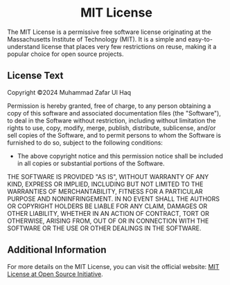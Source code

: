 <h1 style="text-align: center;">MIT License</h1>

<p>The MIT License is a permissive free software license originating at the Massachusetts Institute of Technology (MIT). It is a simple and easy-to-understand license that places very few restrictions on reuse, making it a popular choice for open source projects.</p>

<h2>License Text</h2>

<p>Copyright &copy;2024  Muhammad Zafar Ul Haq</p>

<p>Permission is hereby granted, free of charge, to any person obtaining a copy
of this software and associated documentation files (the "Software"), to deal
in the Software without restriction, including without limitation the rights
to use, copy, modify, merge, publish, distribute, sublicense, and/or sell
copies of the Software, and to permit persons to whom the Software is
furnished to do so, subject to the following conditions:</p>

<ul>
    <li>The above copyright notice and this permission notice shall be included in all
    copies or substantial portions of the Software.</li>
</ul>

<p>THE SOFTWARE IS PROVIDED "AS IS", WITHOUT WARRANTY OF ANY KIND, EXPRESS OR
IMPLIED, INCLUDING BUT NOT LIMITED TO THE WARRANTIES OF MERCHANTABILITY,
FITNESS FOR A PARTICULAR PURPOSE AND NONINFRINGEMENT. IN NO EVENT SHALL THE
AUTHORS OR COPYRIGHT HOLDERS BE LIABLE FOR ANY CLAIM, DAMAGES OR OTHER
LIABILITY, WHETHER IN AN ACTION OF CONTRACT, TORT OR OTHERWISE, ARISING FROM,
OUT OF OR IN CONNECTION WITH THE SOFTWARE OR THE USE OR OTHER DEALINGS IN THE
SOFTWARE.</p>

<h2>Additional Information</h2>

<p>For more details on the MIT License, you can visit the official website: 
<a href="https://opensource.org/licenses/MIT" target="_blank">MIT License at Open Source Initiative</a>.</p>
